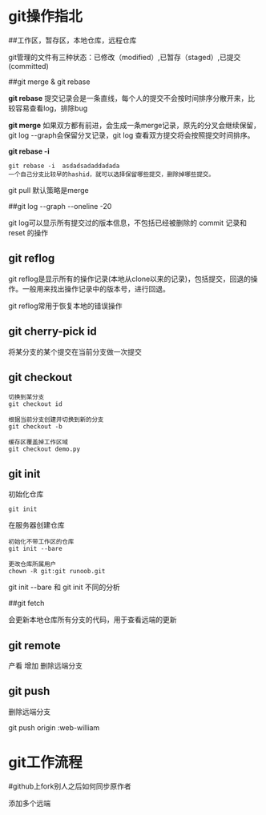 # git操作指北

##工作区，暂存区，本地仓库，远程仓库

git管理的文件有三种状态：已修改（modified）,已暂存（staged）,已提交(committed)



##git merge & git rebase

**git rebase** 提交记录会是一条直线，每个人的提交不会按时间排序分散开来，比较容易查看log，排除bug

**git merge** 如果双方都有前进，会生成一条merge记录，原先的分叉会继续保留，git log --graph会保留分叉记录，git log 查看双方提交将会按照提交时间排序。 

**git rebase -i**

```
git rebase -i  asdadsadaddadada
一个自己分支比较早的hashid，就可以选择保留哪些提交，删除掉哪些提交。
```

git pull 默认策略是merge

##git log --graph --oneline -20

git log可以显示所有提交过的版本信息，不包括已经被删除的 commit 记录和 reset 的操作

## git reflog



git reflog是显示所有的操作记录(本地从clone以来的记录)，包括提交，回退的操作。一般用来找出操作记录中的版本号，进行回退。

git reflog常用于恢复本地的错误操作



## git cherry-pick id

将某分支的某个提交在当前分支做一次提交



## git checkout

```
切换到某分支
git checkout id

根据当前分支创建并切换到新的分支
git checkout -b 

缓存区覆盖掉工作区域
git checkout demo.py 
```

## git init



初始化仓库

```
git init 
```



在服务器创建仓库

```
初始化不带工作区的仓库
git init --bare  

更改仓库所属用户
chown -R git:git runoob.git
```

git init --bare  和 git init 不同的分析



##git fetch



会更新本地仓库所有分支的代码，用于查看远端的更新

## git remote 

产看 增加 删除远端分支

 

## git push

删除远端分支

git push origin :web-william 



# git工作流程



#github上fork别人之后如何同步原作者



添加多个远端









